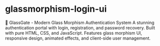 # glassmorphism-login-ui
🎪 GlassGate - Modern Glass Morphism Authentication System  A stunning authentication portal with login, registration, and password recovery.  Built with pure HTML, CSS, and JavaScript. Features glass morphism UI, responsive  design, animated effects, and client-side user management.
